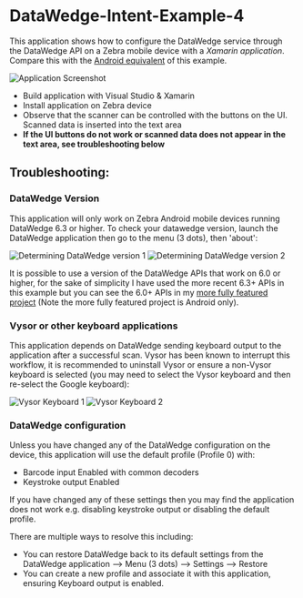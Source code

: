 # DataWedge-Intent-Example-4

This application shows how to configure the DataWedge service through the DataWedge API on a Zebra mobile device with a *Xamarin application*.  Compare this with the [Android equivalent](https://github.com/darryncampbell/DataWedge-Intent-Example-2) of this example.

![Application Screenshot](https://raw.githubusercontent.com/darryncampbell/DataWedge-Intent-Example-4/master/screenshots/001.png?raw=true)

* Build application with Visual Studio & Xamarin
* Install application on Zebra device
* Observe that the scanner can be controlled with the buttons on the UI.  Scanned data is inserted into the text area
* **If the UI buttons do not work or scanned data does not appear in the text area, see troubleshooting below**

##  Troubleshooting:
### DataWedge Version
This application will only work on Zebra Android mobile devices running DataWedge 6.3 or higher.  To check your datawedge version, launch the DataWedge application then go to the menu (3 dots), then 'about':

![Determining DataWedge version 1](https://raw.githubusercontent.com/darryncampbell/DataWedge-Intent-Example-2/master/images/dw_version_1.png?raw=true)
![Determining DataWedge version 2](https://raw.githubusercontent.com/darryncampbell/DataWedge-Intent-Example-2/master/images/dw_version_2.png?raw=true)

It is possible to use a version of the DataWedge APIs that work on 6.0 or higher, for the sake of simplicity I have used the more recent 6.3+ APIs in this example but you can see the 6.0+ APIs in my [more fully featured project](https://github.com/darryncampbell/DataWedge-API-Exerciser) (Note the more fully featured project is Android only).

### Vysor or other keyboard applications
This application depends on DataWedge sending keyboard output to the application after a successful scan.  Vysor has been known to interrupt this workflow, it is recommended to uninstall Vysor or ensure a non-Vysor keyboard is selected (you may need to select the Vysor keyboard and then re-select the Google keyboard):

![Vysor Keyboard 1](https://raw.githubusercontent.com/darryncampbell/DataWedge-Intent-Example-2/master/images/vysor_1.png?raw=true)
![Vysor Keyboard 2](https://raw.githubusercontent.com/darryncampbell/DataWedge-Intent-Example-2/master/images/vysor_2.png?raw=true)


### DataWedge configuration
Unless you have changed any of the DataWedge configuration on the device, this application will use the default profile (Profile 0) with:
* Barcode input Enabled with common decoders
* Keystroke output Enabled

If you have changed any of these settings then you may find the application does not work e.g. disabling keystroke output or disabling the default profile.

There are multiple ways to resolve this including:
* You can restore DataWedge back to its default settings from the DataWedge application --> Menu (3 dots) --> Settings --> Restore 
* You can create a new profile and associate it with this application, ensuring Keyboard output is enabled.